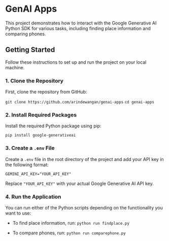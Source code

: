 # GenAI Apps

This project demonstrates how to interact with the Google Generative AI Python SDK for various tasks, including finding place information and comparing phones.

## Getting Started

Follow these instructions to set up and run the project on your local machine.

### 1. Clone the Repository

First, clone the repository from GitHub:

`git clone https://github.com/arindewangan/genai-apps`
`cd genai-apps`



### 2. Install Required Packages

Install the required Python package using pip:

`pip install google-generativeai` 

### 3. Create a `.env` File

Create a `.env` file in the root directory of the project and add your API key in the following format:

`GEMINI_API_KEY="YOUR_API_KEY"` 

Replace `"YOUR_API_KEY"` with your actual Google Generative AI API key.

### 4. Run the Application

You can run either of the Python scripts depending on the functionality you want to use:

-   To find place information, run:
    `python run findplace.py` 
    
-   To compare phones, run:
    `python run comparephone.py`
